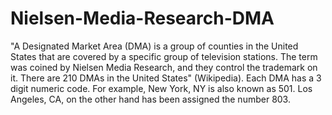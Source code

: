 # Nielsen-Media-Research-DMA
"A Designated Market Area (DMA) is a group of counties in the United States that are covered by a specific group of television stations. The term was coined by Nielsen Media Research, and they control the trademark on it. There are 210 DMAs in the United States" (Wikipedia). Each DMA has a 3 digit numeric code. For example, New York, NY is also known as 501. Los Angeles, CA, on the other hand has been assigned the number 803.
